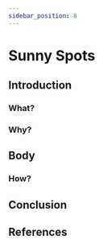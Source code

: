 ```yaml
---
sidebar_position: 8
---
```


# Sunny Spots

## Introduction

### What?

### Why?

## Body

### How?

## Conclusion

## References